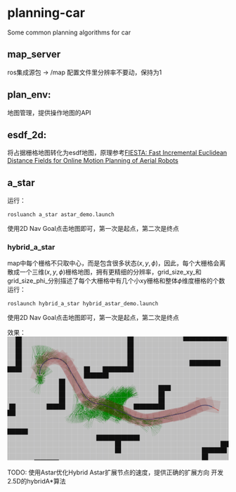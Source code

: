 # planning-car
Some common planning algorithms for car

## map_server
ros集成源包
-> /map
配置文件里分辨率不要动，保持为1

## plan_env:
地图管理，提供操作地图的API

## esdf_2d:
将占据栅格地图转化为esdf地图，原理参考[FIESTA: Fast Incremental Euclidean Distance Fields for Online Motion Planning of Aerial Robots](https://arxiv.org/abs/1903.02144)

## a_star

运行：

    rosluanch a_star astar_demo.launch

使用2D Nav Goal点击地图即可，第一次是起点，第二次是终点

### hybrid_a_star
map中每个栅格不只取中心，而是包含很多状态($x,y,\phi$)，因此，每个大栅格会离散成一个三维($x,y,\phi$)栅格地图，拥有更精细的分辨率，grid_size_xy_和grid_size_phi_分别描述了每个大栅格中有几个小xy栅格和整体$\phi$维度栅格的个数
运行：

    roslaunch hybrid_a_star hybrid_astar_demo.launch

使用2D Nav Goal点击地图即可，第一次是起点，第二次是终点

效果：
![hybridastar](img/hybridastar.png)

TODO:
使用Astar优化Hybrid Astar扩展节点的速度，提供正确的扩展方向
开发2.5D的hybridA*算法
